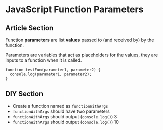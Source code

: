 # JavaScript Function Parameters

## Article Section

Function **parameters** are list **values** passed to (and received by) by the function.

Parameters are variables that act as placeholders for the values, they are inputs to a function when it is called.

```
function testFun(parameter1, parameter2) {
  console.log(parameter1, parameter2);
}
```

## DIY Section

- Create a function named as `functionWithArgs`
- `functionWithArgs` should have two parameters
- `functionWithArgs` should output (`console.log()`) 3
- `functionWithArgs` should output (`console.log()`) 10
